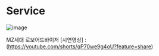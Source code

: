 # Service
![image](https://github.com/MZ-Robo/ROBO-Service/assets/100841549/a8f95c6c-2187-43d8-905f-d105ad7ff3b9)


MZ세대 로보어드바이저
[시연영상] : (https://youtube.com/shorts/qP70we9g4oU?feature=share)
